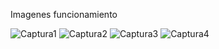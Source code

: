 Imagenes funcionamiento


![Captura1](https://user-images.githubusercontent.com/66332670/86079095-ef1a9900-ba4c-11ea-8c89-324151e73027.PNG)
![Captura2](https://user-images.githubusercontent.com/66332670/86079098-f0e45c80-ba4c-11ea-962a-617742f7510d.PNG)
![Captura3](https://user-images.githubusercontent.com/66332670/86079103-f2ae2000-ba4c-11ea-9796-5a2ed5d43e92.PNG)
![Captura4](https://user-images.githubusercontent.com/66332670/86079110-f641a700-ba4c-11ea-8ff7-7d6d49d3f7e9.PNG)